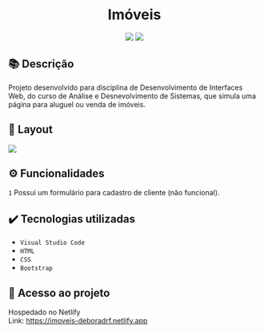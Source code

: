 <h1 align="center">Imóveis</h1>
<p align="center">
  <img src="https://img.shields.io/badge/STATUS-CONCLUIDO-green?style=plastic">
  <img src="https://img.shields.io/github/stars/deboradrf?style=social">
</p>

## 📚 Descrição
Projeto desenvolvido para disciplina de Desenvolvimento de Interfaces Web, do curso de Análise e Desnevolvimento de Sistemas, que simula uma página para aluguel ou venda de imóveis.

## 🎨 Layout
<img src="https://github.com/deboradrf/imoveis/assets/130398684/506fae53-8f63-41b2-bb12-60f009c718c6">

## ⚙️ Funcionalidades
``1`` Possui um formulário para cadastro de cliente (não funcional).

## ✔️ Tecnologias utilizadas
- ``Visual Studio Code``
- ``HTML``
- ``CSS``
- ``Bootstrap``

## 📁 Acesso ao projeto
Hospedado no Netlify <br>
Link: https://imoveis-deboradrf.netlify.app
